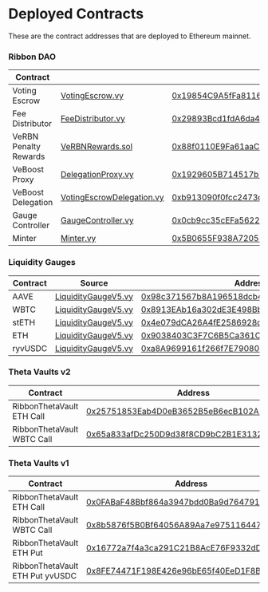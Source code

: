 # Deployed Contracts

These are the contract addresses that are deployed to Ethereum mainnet.

### Ribbon DAO

| Contract              |                                                                                                                                     | Address                                                                                                               |
| --------------------- | ----------------------------------------------------------------------------------------------------------------------------------- | --------------------------------------------------------------------------------------------------------------------- |
| Voting Escrow         | [VotingEscrow.vy](https://github.com/ribbon-finance/governance/blob/main/contracts/rbn-staking/VotingEscrow.vy)                     | [0x19854C9A5fFa8116f48f984bDF946fB9CEa9B5f7](https://etherscan.io/address/0x19854C9A5fFa8116f48f984bDF946fB9CEa9B5f7) |
| Fee Distributor       | [FeeDistributor.vy](https://github.com/ribbon-finance/governance/blob/main/contracts/rbn-staking/FeeDistributor.vy)                 | [0x29893Bcd1fdA6da4f29D0e21edc55Abc3A29A202](https://etherscan.io/address/0x29893Bcd1fdA6da4f29D0e21edc55Abc3A29A202) |
| VeRBN Penalty Rewards | [VeRBNRewards.sol](https://github.com/ribbon-finance/governance/blob/main/contracts/rbn-staking/VeRBNRewards.sol)                   | [0x88f0110E9Fa61aaCa84cCE7203c8A702681Ab33e](https://etherscan.io/address/0x88f0110E9Fa61aaCa84cCE7203c8A702681Ab33e) |
| VeBoost Proxy         | [DelegationProxy.vy](https://github.com/ribbon-finance/governance/blob/main/contracts/rbn-staking/DelegationProxy.vy)               | [0x1929605B714517b76bB733198E0f3C3D4ab08608](https://etherscan.io/address/0x1929605B714517b76bB733198E0f3C3D4ab08608) |
| VeBoost Delegation    | [VotingEscrowDelegation.vy](https://github.com/ribbon-finance/governance/blob/main/contracts/rbn-staking/VotingEscrowDelegation.vy) | [0xb913090f0fcc2473dfcceaf41653a806bcb85fab](https://etherscan.io/address/0xb913090f0fcc2473dfcceaf41653a806bcb85fab) |
| Gauge Controller      | [GaugeController.vy](https://github.com/ribbon-finance/governance/blob/main/contracts/rbn-staking/GaugeController.vy)               | [0x0cb9cc35cEFa5622E8d25aF36dD56DE142eF6415](https://etherscan.io/address/0x0cb9cc35cEFa5622E8d25aF36dD56DE142eF6415) |
| Minter                | [Minter.vy](https://github.com/ribbon-finance/governance/blob/main/contracts/tvl-staking/Minter.vy)                                 | [0x5B0655F938A72052c46d2e94D206ccB6FF625A3A](https://etherscan.io/address/0x5B0655F938A72052c46d2e94D206ccB6FF625A3A) |

### Liquidity Gauges

| Contract | Source                                                                                                                  | Address                                                                                                               |
| -------- | ----------------------------------------------------------------------------------------------------------------------- | --------------------------------------------------------------------------------------------------------------------- |
| AAVE     | [LiquidityGaugeV5.vy](https://github.com/ribbon-finance/governance/blob/main/contracts/tvl-staking/LiquidityGaugeV5.vy) | [0x98c371567b8A196518dcb4A4383387A2C7339382](https://etherscan.io/address/0x98c371567b8A196518dcb4A4383387A2C7339382) |
| WBTC     | [LiquidityGaugeV5.vy](https://github.com/ribbon-finance/governance/blob/main/contracts/tvl-staking/LiquidityGaugeV5.vy) | [0x8913EAb16a302dE3E498BbA39940e7A55c0B9325](https://etherscan.io/address/0x8913EAb16a302dE3E498BbA39940e7A55c0B9325) |
| stETH    | [LiquidityGaugeV5.vy](https://github.com/ribbon-finance/governance/blob/main/contracts/tvl-staking/LiquidityGaugeV5.vy) | [0x4e079dCA26A4fE2586928c1319b20b1bf9f9be72](https://etherscan.io/address/0x4e079dCA26A4fE2586928c1319b20b1bf9f9be72) |
| ETH      | [LiquidityGaugeV5.vy](https://github.com/ribbon-finance/governance/blob/main/contracts/tvl-staking/LiquidityGaugeV5.vy) | [0x9038403C3F7C6B5Ca361C82448DAa48780D7C8Bd](https://etherscan.io/address/0x9038403C3F7C6B5Ca361C82448DAa48780D7C8Bd) |
| ryvUSDC  | [LiquidityGaugeV5.vy](https://github.com/ribbon-finance/governance/blob/main/contracts/tvl-staking/LiquidityGaugeV5.vy) | [0xa8A9699161f266f7E79080ca0b65210820BE8732](https://etherscan.io/address/0xa8A9699161f266f7E79080ca0b65210820BE8732) |

### Theta Vaults v2

| Contract                   | Address                                                                                                               |
| -------------------------- | --------------------------------------------------------------------------------------------------------------------- |
| RibbonThetaVault ETH Call  | [0x25751853Eab4D0eB3652B5eB6ecB102A2789644B](https://etherscan.io/address/0x25751853Eab4D0eB3652B5eB6ecB102A2789644B) |
| RibbonThetaVault WBTC Call | [0x65a833afDc250D9d38f8CD9bC2B1E3132dB13B2F](https://etherscan.io/address/0x65a833afDc250D9d38f8CD9bC2B1E3132dB13B2F) |

### Theta Vaults v1

| Contract                        | Address                                                                                                               |
| ------------------------------- | --------------------------------------------------------------------------------------------------------------------- |
| RibbonThetaVault ETH Call       | [0x0FABaF48Bbf864a3947bdd0Ba9d764791a60467A](https://etherscan.io/address/0x0FABaF48Bbf864a3947bdd0Ba9d764791a60467A) |
| RibbonThetaVault WBTC Call      | [0x8b5876f5B0Bf64056A89Aa7e97511644758c3E8c](https://etherscan.io/address/0x8b5876f5B0Bf64056A89Aa7e97511644758c3E8c) |
| RibbonThetaVault ETH Put        | [0x16772a7f4a3ca291C21B8AcE76F9332dDFfbb5Ef](https://etherscan.io/address/0x16772a7f4a3ca291C21B8AcE76F9332dDFfbb5Ef) |
| RibbonThetaVault ETH Put yvUSDC | [0x8FE74471F198E426e96bE65f40EeD1F8BA96e54f](https://etherscan.io/address/0x8FE74471F198E426e96bE65f40EeD1F8BA96e54f) |

